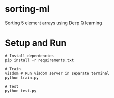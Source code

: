 # sorting-ml

Sorting 5 element arrays using Deep Q learning

# Setup and Run
    
	# Install dependencies
	pip install -r requirements.txt
	
	# Train
	visdom # Run visdom server in separate terminal
	python train.py
	
	# Test
	python test.py